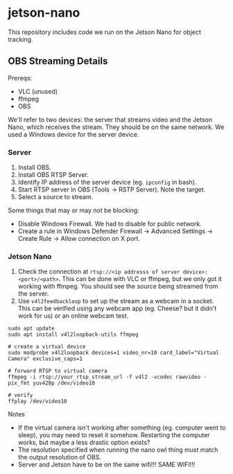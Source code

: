 # jetson-nano

This repository includes code we run on the Jetson Nano for object tracking.

## OBS Streaming Details

Prereqs:
- VLC (unused)
- ffmpeg
- OBS

We'll refer to two devices: the server that streams video and the Jetson Nano, which receives the stream. They should be on the same network. We used a Windows device for the server device.

### Server

1. Install OBS.
2. Install OBS RTSP Server.
3. Identify IP address of the server device (eg. `ipconfig` in bash).
4. Start RTSP server in OBS (Tools -> RSTP Server). Note the target.
5. Select a source to stream.

Some things that may or may not be blocking:
- Disable Windows Firewall. We had to disable for public network.
- Create a rule in Windows Defender Firewall -> Advanced Settings -> Create Rule -> Allow connection on X port.

### Jetson Nano

1. Check the connection at `rtsp://<ip addresss of server device>:<port>/<path>`. This can be done with VLC or ffmpeg, but we only got it working with ffmpeg. You should see the source being streamed from the server.
2. Use `v4l2feedbackloop` to set up the stream as a webcam in a socket. This can be verified using any webcam app (eg. Cheese? but it didn't work for us) or an online webcam test.
```
sudo apt update
sudo apt install v4l2loopback-utils ffmpeg

# create a virtual device
sudo modprobe v4l2loopback devices=1 video_nr=10 card_label="Virtual Camera" exclusive_caps=1

# forward RTSP to virtual camera
ffmpeg -i rtsp://your_rtsp_stream_url -f v4l2 -vcodec rawvideo -pix_fmt yuv420p /dev/video10

# verify
ffplay /dev/video10
```

Notes
- If the virtual camera isn't working after something (eg. computer went to sleep), you may need to reset it somehow. Restarting the computer works, but maybe a less drastic option exists?
- The resolution specified when running the nano owl thing must match the output resolution of OBS.
- Server and Jetson have to be on the same wifi!!! SAME WIFI!!!
